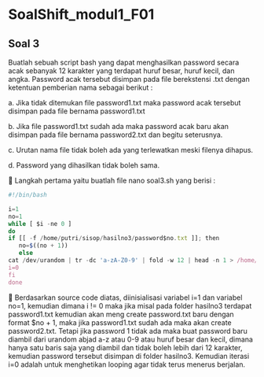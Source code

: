 # SoalShift_modul1_F01

## Soal 3
Buatlah sebuah script bash yang dapat menghasilkan password secara acak sebanyak 12 karakter yang terdapat huruf besar, huruf kecil, dan angka. Password acak tersebut disimpan pada file berekstensi .txt dengan ketentuan pemberian nama sebagai berikut :

a.	Jika tidak ditemukan file password1.txt maka password acak tersebut disimpan pada file bernama password1.txt 

b.	Jika file password1.txt sudah ada maka password acak baru akan disimpan pada file bernama password2.txt dan begitu seterusnya.

c.	Urutan nama file tidak boleh ada yang terlewatkan meski filenya dihapus.

d.	Password yang dihasilkan tidak boleh sama.

	Langkah pertama yaitu buatlah file nano soal3.sh yang berisi :

```javascript
#!/bin/bash

i=1
no=1
while [ $i -ne 0 ]
do
if [[ -f /home/putri/sisop/hasilno3/password$no.txt ]]; then
   no=$((no + 1))
   else
cat /dev/urandom | tr -dc 'a-zA-Z0-9' | fold -w 12 | head -n 1 > /home/putri/sisop/hasilno3/password$no.txt
i=0
fi
done
```
	Berdasarkan source code diatas, diinisialisasi variabel i=1 dan variabel no=1, kemudian dimana i != 0 maka jika misal pada folder hasilno3 terdapat password1.txt kemudian akan meng create password.txt baru dengan format $no + 1, maka jika password1.txt sudah ada maka akan create password2.txt. Tetapi jika password 1 tidak ada maka buat password baru diambil dari urandom abjad a-z atau 0-9 atau huruf besar dan kecil, dimana hanya satu baris saja yang diambil dan tidak boleh lebih dari 12 karakter, kemudian password tersebut disimpan di folder hasilno3. Kemudian iterasi i=0 adalah untuk menghetikan looping agar tidak terus menerus berjalan. 

